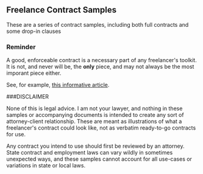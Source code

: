 ## Freelance Contract Samples

These are a series of contract samples, including both full contracts and some drop-in clauses

### Reminder

A good, enforceable contract is a necessary part of any freelancer's toolkit. It is not, and never will be, the **only** piece, and may not always be the most imporant piece either.

See, for example, [this informative article](http://the-toast.net/2015/07/09/want-to-be-a-freelancer/).

###DISCLAIMER

None of this is legal advice. I am not your lawyer, and nothing in these samples or accompanying documents is intended to create any sort of attorney-client relationship. These are meant as illustrations of what a freelancer's contract could look like, not as verbatim ready-to-go contracts for use.

Any contract you intend to use should first be reviewed by an attorney. State contract and employment laws can vary wildly in sometimes unexpected ways, and these samples cannot account for all use-cases or variations in state or local laws.




